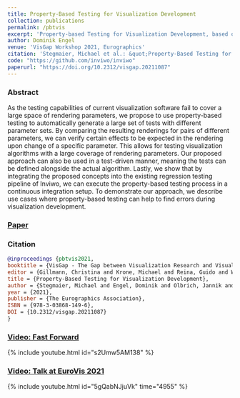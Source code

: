```yaml
---
title: Property-Based Testing for Visualization Development
collection: publications
permalink: /pbtvis
excerpt: 'Property-based Testing for Visualization Development, based on Inviwo'
author: Dominik Engel
venue: 'VisGap Workshop 2021, Eurographics'
citation: 'Stegmaier, Michael et al.: &quot;Property-Based Testing for Visualization Development&quot; in <i>The Eurographics Association VisGap Workshop</i> (2021).'
code: "https://github.com/inviwo/inviwo"
paperurl: "https://doi.org/10.2312/visgap.20211087"
---
```


### Abstract
As the testing capabilities of current visualization software fail to cover a large space of rendering parameters, we propose to use property-based testing to automatically generate a large set of tests with different parameter sets. By comparing the resulting renderings for pairs of different parameters, we can verify certain effects to be expected in the rendering upon change of a specific parameter. This allows for testing visualization algorithms with a large coverage of rendering parameters. Our proposed approach can also be used in a test-driven manner, meaning the tests can be defined alongside the actual algorithm. Lastly, we show that by integrating the proposed concepts into the existing regression testing pipeline of Inviwo, we can execute the property-based testing process in a continuous integration setup. To demonstrate our approach, we describe use cases where property-based testing can help to find errors during visualization development.

### [Paper](https://doi.org/10.2312/visgap.20211087)

### Citation

```bibtex
@inproceedings {pbtvis2021,
booktitle = {VisGap - The Gap between Visualization Research and Visualization Software},
editor = {Gillmann, Christina and Krone, Michael and Reina, Guido and Wischgoll, Thomas},
title = {Property-Based Testing for Visualization Development},
author = {Stegmaier, Michael and Engel, Dominik and Olbrich, Jannik and Ropinski, Timo and Tichy, Matthias},
year = {2021},
publisher = {The Eurographics Association},
ISBN = {978-3-03868-149-6},
DOI = {10.2312/visgap.20211087}
}
```

### [Video: Fast Forward](https://youtu.be/AMLlnwqGiIU)
{% include youtube.html id="s2Umw5AM138" %}

### [Video: Talk at EuroVis 2021](https://youtu.be/suPUjN59rkc?t=924)
{% include youtube.html id="5gQabNJjuVk" time="4955" %}
